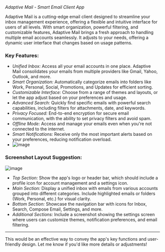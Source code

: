 *Adaptive Mail - Smart Email Client App*

Adaptive Mail is a cutting-edge email client designed to streamline your inbox management experience, offering a flexible and intuitive interface for users of all levels. With smart organization, powerful filtering, and customizable features, Adaptive Mail brings a fresh approach to handling multiple email accounts seamlessly. It adjusts to your needs, offering a dynamic user interface that changes based on usage patterns.

### Key Features:
- *Unified Inbox:* Access all your email accounts in one place. Adaptive Mail consolidates your emails from multiple providers like Gmail, Yahoo, Outlook, and more.
- *Smart Organization:* Automatically categorize emails into folders like Work, Personal, Social, Promotions, and Updates for efficient sorting.
- *Customizable Interface:* Choose from a range of themes and layouts, or let the app adjust based on your preferences and usage.
- *Advanced Search:* Quickly find specific emails with powerful search capabilities, including filters for attachments, date, and keywords.
- *Privacy Focused:* End-to-end encryption for secure email communication, with the ability to set privacy filters and avoid spam.
- *Offline Mode:* Access and manage your emails even when you're not connected to the internet.
- *Smart Notifications:* Receive only the most important alerts based on your preferences, reducing notification overload.
- ![image](https://github.com/user-attachments/assets/68963543-a398-4be5-b5ff-3ee4908b0145)


### Screenshot Layout Suggestion:
![image](https://github.com/user-attachments/assets/506428c7-b369-4c4e-9e33-ca12fd148205)


- *Top Section:* Show the app's logo or header bar, which should include a profile icon for account management and a settings icon.
- *Main Section:* Display a unified inbox with emails from various accounts grouped into different categories. Include highlighted emails or folders (Work, Personal, etc.) for visual clarity.
- *Bottom Section:* Showcase the navigation bar with icons for Inbox, Search, Compose Email, Settings, and more.
- *Additional Sections:* Include a screenshot showing the settings screen where users can customize themes, notification preferences, and email filtering.

--- 

This would be an effective way to convey the app's key functions and user-friendly design. Let me know if you'd like more details or adjustments!
